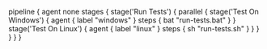 pipeline {
agent none
stages {
stage('Run Tests') {
parallel {
stage('Test On Windows') {
agent { label "windows" }
steps {
bat "run-tests.bat"
}
}
stage('Test On Linux') {
agent { label "linux" }
steps {
sh "run-tests.sh"
}
}
}
}
}
}

